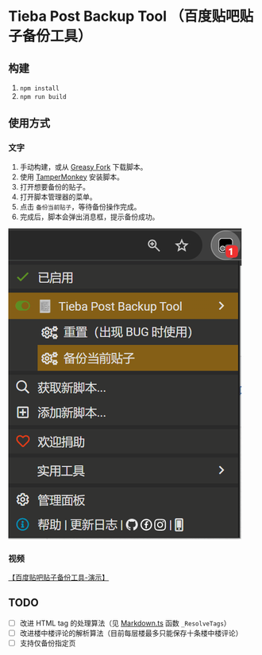# Tieba Post Backup Tool （百度贴吧贴子备份工具）

## 构建
1. `npm install`
2. `npm run build`

## 使用方式
### 文字
1. 手动构建，或从 [Greasy Fork](https://greasyfork.org/scripts/526166-tieba-post-backup-tool) 下载脚本。
2. 使用 [TamperMonkey](https://www.tampermonkey.net/) 安装脚本。
3. 打开想要备份的贴子。
4. 打开脚本管理器的菜单。
5. 点击 `备份当前贴子`，等待备份操作完成。
6. 完成后，脚本会弹出消息框，提示备份成功。

![interface](interface.png)

### 视频
[【百度贴吧贴子备份工具-演示】](https://www.bilibili.com/video/BV1A8NteREva/?share_source=copy_web&vd_source=34d2dac1f41bd4ca259dd99a9bbdc8b2)

## TODO
- [ ] 改进 HTML tag 的处理算法（见 [Markdown.ts](./src/Markdown.ts) 函数 `_ResolveTags`）
- [ ] 改进楼中楼评论的解析算法（目前每层楼最多只能保存十条楼中楼评论）
- [ ] 支持仅备份指定页
